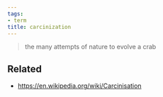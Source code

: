 ```yaml
---
tags:
- term
title: carcinization
---
```



 > 
 > the many attempts of nature to evolve a crab

## Related

* https://en.wikipedia.org/wiki/Carcinisation

